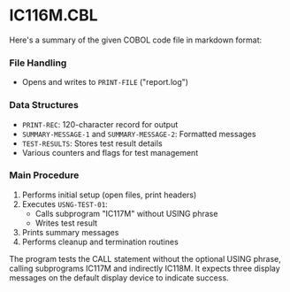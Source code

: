 # IC116M.CBL

Here's a summary of the given COBOL code file in markdown format:

### File Handling
- Opens and writes to `PRINT-FILE` ("report.log")

### Data Structures
- `PRINT-REC`: 120-character record for output
- `SUMMARY-MESSAGE-1` and `SUMMARY-MESSAGE-2`: Formatted messages
- `TEST-RESULTS`: Stores test result details
- Various counters and flags for test management

### Main Procedure
1. Performs initial setup (open files, print headers)
2. Executes `USNG-TEST-01`:
   - Calls subprogram "IC117M" without USING phrase
   - Writes test result
3. Prints summary messages
4. Performs cleanup and termination routines

The program tests the CALL statement without the optional USING phrase, calling subprograms IC117M and indirectly IC118M. It expects three display messages on the default display device to indicate success.
